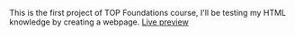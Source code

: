 This is the first project of TOP Foundations course, I'll be testing my HTML knowledge by creating a webpage.
[Live preview](https://gandalf50.github.io/top-odin-recipes/)
